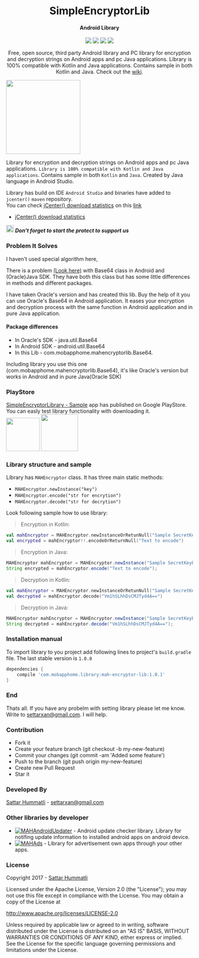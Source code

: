 <h1 align="center">SimpleEncryptorLib</h1>
<h4 align="center">Android Library</h4>

<p align="center">
  <a target="_blank" href="https://bintray.com/hummatli/maven/mah-encryptor-lib/_latestVersion"><img src="https://api.bintray.com/packages/hummatli/maven/mah-encryptor-lib/images/download.svg"></a>
  <a target="_blank" href="https://android-arsenal.com/api?level=15"><img src="https://img.shields.io/badge/API-15%2B-brightgreen.svg?style=flat"></a>
  <a target="_blank" href="http://www.apache.org/licenses/LICENSE-2.0"><img src="https://img.shields.io/hexpm/l/plug.svg?maxAge=2592000"></a>
  <a target="_blank" href="http://android-arsenal.com/details/1/4497"><img src="https://img.shields.io/badge/Android%20Arsenal-MAHEncryptorLibrary-brightgreen.svg?style=flat" /></a>
</p>

<p align="center">Free, open source, third party Android library and PC library for encryption and decryption strings on Android apps and pc Java applications.  Library is 100% compatible with Kotlin and Java applications. Contains sample in both Kotlin and Java. Check out the <a href="https://github.com/hummatli/MAHEncryptorLib/wiki">wiki</a>.</p>

<p align="left">
<img src="https://raw.githubusercontent.com/hummatli/MAHEncryptorLib/master/imgs/main_activity.png" width="200px"/>
</p>
<!--[ ![Download](https://api.bintray.com/packages/hummatli/maven/mah-encryptor-lib/images/download.svg) ](https://bintray.com/hummatli/maven/mah-encryptor-lib/_latestVersion) 
[![API](https://img.shields.io/badge/API-15%2B-brightgreen.svg?style=flat)](https://android-arsenal.com/api?level=15) [![Hex.pm](https://img.shields.io/hexpm/l/plug.svg?maxAge=2592000)](http://www.apache.org/licenses/LICENSE-2.0) [![Android Arsenal](https://img.shields.io/badge/Android%20Arsenal-MAHEncryptorLibrary-brightgreen.svg?style=flat)](http://android-arsenal.com/details/1/4497)-->

Library for encryption and decryption strings on Android apps and pc Java applications. `Library is 100% compatible with Kotlin and Java applications`. Contains sample in both `Kotlin` and `Java`. Created by Java language in Android Studio.

Library has build on IDE `Android Studio` and binaries have added to `jcenter()`  `maven` repository.
<br>You can check  [jCenter() download statistics](https://bintray.com/hummatli/maven/mah-encryptor-lib#statistics) on this [link](https://bintray.com/hummatli/maven/mah-encryptor-lib#statistics)

* [jCenter() download statistics](https://bintray.com/hummatli/maven/mah-encryptor-lib#statistics)

<img src="https://raw.githubusercontent.com/hummatli/MAHEncryptorLib/master/imgs/green_star.png" width="20px"/>  _**Don't forget to start the protect to support us**_

### Problem It Solves
I haven't used special algorithm here, 

There is a problem [(Look here)](https://stackoverflow.com/questions/32935783/java-different-results-when-decoding-base64-string-with-java-util-base64-vs-and) with Base64 class in Android and (Oracle)Java SDK. They have both this class but has some little differences in methods and different packages. 

I have taken Oracle's version and has created this lib. Buy the help of it you can use Oracle's Base64 in Android application. It eases your encryption and decryption process with the same function in Android application and in pure Java application.

#### Package differences  
* In Oracle's SDK - java.util.Base64 
* In Android SDK - android.util.Base64
* In this Lib - com.mobapphome.mahencryptorlib.Base64. 

Including library you use this one (com.mobapphome.mahencryptorlib.Base64), it's like Oracle's version but works in Android and in pure Java(Oracle SDK)


### PlayStore
<a href="https://play.google.com/store/apps/details?id=com.mobapphome.mahencryptorlib">SimpleEncryptorLibrary - Sample</a> app has published on Google PlayStore. You can easly test library functionality with downloading it.
<br><a href="https://play.google.com/store/apps/details?id=com.mobapphome.mahencryptorlib"><img src="https://raw.githubusercontent.com/hummatli/MAHEncryptorLib/master/imgs/google-play-badge.png" height="90px"/></a> <img src="https://raw.githubusercontent.com/hummatli/MAHEncryptorLib/master/imgs/mahencryptor_google_play_url_qr_code.jpg" height="100px"/>

### Library structure and sample
Library has `MAHEncryptor` class. It has three main static methods:
* `MAHEncryptor.newInstance("key")`
* `MAHEncryptor.encode("str for encrytion")`
* `MAHEncryptor.decode("str for decrytion")`

Look following sample how to use library:
> Encryption in Kotlin:
```kotlin
val mahEncryptor = MAHEncryptor.newInstanceOrRetunNull("Sample SecretKeyPhrase")
val encrypted = mahEncryptor!!.encodeOrReturnNull("Text to encode")
```
> Encryption in Java:
```java
MAHEncryptor mahEncryptor = MAHEncryptor.newInstance("Sample SecretKeyPhrase");
String encrypted = mahEncryptor.encode("Text to encode");
```

> Decryption in Kotlin:
```kotlin
val mahEncryptor = MAHEncryptor.newInstanceOrRetunNull("Sample SecretKeyPhrase")
val decrypted = mahEncryptor.decode("Vm1hSLhhDsCMJTyd4A==")
```
> Decryption in Java:
```java
MAHEncryptor mahEncryptor = MAHEncryptor.newInstance("Sample SecretKeyPhrase");
String decrypted = mahEncryptor.decode("Vm1hSLhhDsCMJTyd4A==");
```

### Installation manual
To import library to you project add following lines to project's `build.gradle` file. The last stable version is `1.0.0`

```gradle
dependencies {
    compile 'com.mobapphome.library:mah-encryptor-lib:1.0.1'
}
```


### End
Thats all. If you have any probelm with setting library please let me know. Write to settarxan@gmail.com. I will help.


### Contribution
* Fork it
* Create your feature branch (git checkout -b my-new-feature)
* Commit your changes (git commit -am 'Added some feature')
* Push to the branch (git push origin my-new-feature)
* Create new Pull Request
* Star it


### Developed By
[Sattar Hummatli](https://www.linkedin.com/in/hummatli) - settarxan@gmail.com

### Other libraries by developer
* [![MAHAndroidUpdater](https://img.shields.io/badge/GitHUB-MAHAndroidUpdater-green.svg)](https://github.com/hummatli/MAHAndroidUpdater) - Android update checker library. Library for notifing update information to installed android apps on android device.  
* [![MAHAds](https://img.shields.io/badge/GitHUB-MAHAds-green.svg)](https://github.com/hummatli/MAHAds) - Library for advertisement own apps through your other apps.

### License
Copyright 2017  - <a href="https://www.linkedin.com/in/hummatli">Sattar Hummatli</a>   

Licensed under the Apache License, Version 2.0 (the "License");
you may not use this file except in compliance with the License.
You may obtain a copy of the License at

   http://www.apache.org/licenses/LICENSE-2.0

Unless required by applicable law or agreed to in writing, software
distributed under the License is distributed on an "AS IS" BASIS,
WITHOUT WARRANTIES OR CONDITIONS OF ANY KIND, either express or implied.
See the License for the specific language governing permissions and
limitations under the License.
